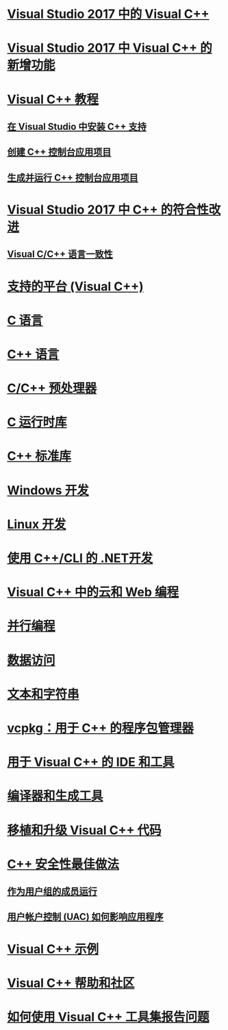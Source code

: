 # [Visual Studio 2017 中的 Visual C++](visual-cpp-in-visual-studio.md)
# [Visual Studio 2017 中 Visual C++ 的新增功能](what-s-new-for-visual-cpp-in-visual-studio.md)
# [Visual C++ 教程](build/vscpp-step-0-installation.md)
## [在 Visual Studio 中安装 C++ 支持](build/vscpp-step-0-installation.md)
## [创建 C++ 控制台应用项目](build/vscpp-step-1-create.md)
## [生成并运行 C++ 控制台应用项目](build/vscpp-step-2-build.md)
# [Visual Studio 2017 中 C++ 的符合性改进](cpp-conformance-improvements-2017.md)
## [Visual C/C++ 语言一致性](visual-cpp-language-conformance.md)
# [支持的平台 (Visual C++)](supported-platforms-visual-cpp.md)
# [C 语言](c-language/c-language-reference.md)
# [C++ 语言](cpp/cpp-language-reference.md)
# [C/C++ 预处理器](preprocessor/c-cpp-preprocessor-reference.md)
# [C 运行时库](c-runtime-library/c-run-time-library-reference.md)
# [C++ 标准库](standard-library/cpp-standard-library-reference.md)
# [Windows 开发](windows/overview-of-windows-programming-in-cpp.md)
# [Linux 开发](linux/download-install-and-setup-the-linux-development-workload.md)
# [使用 C++/CLI 的 .NET开发](dotnet/dotnet-programming-with-cpp-cli-visual-cpp.md)
# [Visual C++ 中的云和 Web 编程](cloud/cloud-and-web-programming-in-visual-cpp.md)
# [并行编程](parallel/parallel-programming-in-visual-cpp.md)
# [数据访问](data/data-access-in-cpp.md)
# [文本和字符串](text/text-and-strings-in-visual-cpp.md)
# [vcpkg：用于 C++ 的程序包管理器](vcpkg.md)
# [用于 Visual C++ 的 IDE 和工具](ide/ide-and-tools-for-visual-cpp-development.md)
# [编译器和生成工具](build/building-c-cpp-programs.md)
# [移植和升级 Visual C++ 代码](porting/visual-cpp-porting-and-upgrading-guide.md)
# [C++ 安全性最佳做法](security/security-best-practices-for-cpp.md)
## [作为用户组的成员运行](security/running-as-a-member-of-the-users-group.md)
## [用户帐户控制 (UAC) 如何影响应用程序](security/how-user-account-control-uac-affects-your-application.md)
# [Visual C++ 示例](visual-cpp-samples.md)
# [Visual C++ 帮助和社区](visual-cpp-help-and-community.md)
# [如何使用 Visual C++ 工具集报告问题](how-to-report-a-problem-with-the-visual-cpp-toolset.md)